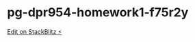 # pg-dpr954-homework1-f75r2y

[Edit on StackBlitz ⚡️](https://stackblitz.com/edit/pg-dpr954-homework1-f75r2y)
